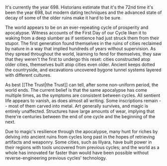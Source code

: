 It's currently the year 698. Historians estimate that it's the 72nd time it's been the year 698, but modern dating techniques and the advanced state of decay of some of the older ruins make it hard to be sure.

The world appears to be on an ever-repeating cycle of prosperity and apocalypse. Witness accounts of the First Day of our Cycle liken it to waking from a deep slumber as if sentience had just struck them from their stupor. The first generation found themselves in the ruins of cities reclaimed by nature in a way that implied hundreds of years without supervision. As they spread throughout the world, learning to fend for themselves, they saw that they weren't the first to undergo this reset: cities constructed atop older cities, themselves built atop cities even older. Ancient keeps dotted the countryside, and excavations uncovered bygone tunnel systems layered with different cultures.

As best [[The Trust|the Trust]] can tell, after some non-uniform period, the world ends. The current belief is that the same apocalypse has come multiple times, as the symptoms are consistent between cycles. All sentient life appears to vanish, as does almost all writing. Some inscriptions remain -- most of them carved into metal. Art generally survives, and magic is entirely unaffected. Structures have large amounts of wear, implying that there're centuries between the end of one cycle and the beginning of the next.

Due to magic's resilience through the apocalypse, many hunt for riches by delving into ancient ruins from cycles long past in the hopes of retrieving artifacts and weaponry. Some cities, such as Illyara, have built power in their regions with tools uncovered from previous cycles; and the world as a whole has innovated far faster than would have been possible without reverse-engineering previous cycles' technology.
